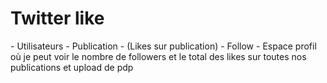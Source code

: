 <h1>Twitter like</h1>
- Utilisateurs
- Publication
- (Likes sur publication)
- Follow
- Espace profil où je peut voir le nombre de followers et le total des likes sur toutes nos publications et upload de pdp